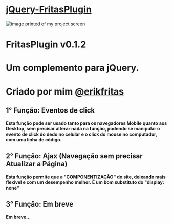 # [jQuery-FritasPlugin](#title)

<img id="title" align="center" src="https://github.com/eriklutiel/jQuery-FritasPlugin/blob/main/prtscr_img01.png" alt="image printed of my project screen"/>

# FritasPlugin v0.1.2
# Um complemento para jQuery. 
# Criado por mim [@erikfritas](https://www.instagram.com/erikfritas/)

## 1° Função: Eventos de click
#### Esta função pode ser usado tanto para os navegadores Mobile quanto aos Desktop, sem precisar alterar nada na função, podendo se manipular o evento de click do dedo no celular e o click do mouse no computador, com uma linha de código.

## 2° Função: Ajax (Navegação sem precisar Atualizar a Página)
#### Esta função permite que a "COMPONENTIZAÇÂO" do site, deixando mais flexível e com um desempenho melhor. É um bom substituto do "display: none"

## 3° Função: Em breve
#### Em breve...

